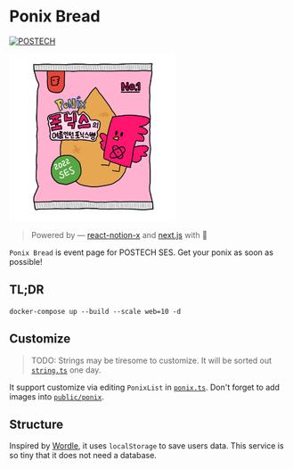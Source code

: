 Ponix Bread
===

[![POSTECH](https://img.shields.io/badge/SES-POSTECH-c80150)](https://postech.ac.kr)

<img src="public/bread.png" width="300px">

> Powered by — [react-notion-x](https://github.com/NotionX/react-notion-x) and [next.js](https://nextjs.org/) with 💙

`Ponix Bread` is event page for POSTECH SES. Get your ponix as soon as possible!

## TL;DR

```shell
docker-compose up --build --scale web=10 -d
```

## Customize

> TODO: Strings may be tiresome to customize. It will be sorted out [`string.ts`](/constants/strings.ts) one day.

It support customize via editing `PonixList` in [`ponix.ts`](constants/ponix.ts). Don't forget to add images
into [`public/ponix`](public/ponix).

## Structure

Inspired by [Wordle](https://www.nytimes.com/games/wordle/index.html), it uses `localStorage` to save users data. This
service is so tiny that it does not need a database.
